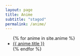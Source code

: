 ```yaml
---
layout: page
title: Anime
subtitle: "stagod"
permalink: /anime/
---
```


<ul>
{% for anime in site.anime %}
  <li>
    <a href="{{ anime.external_url }}">{{ anime.title }}</a>
  </li>
{% endfor %}
</ul>

